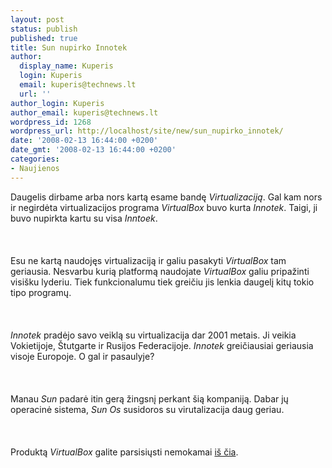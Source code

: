 ```yaml
---
layout: post
status: publish
published: true
title: Sun nupirko Innotek
author:
  display_name: Kuperis
  login: Kuperis
  email: kuperis@technews.lt
  url: ''
author_login: Kuperis
author_email: kuperis@technews.lt
wordpress_id: 1268
wordpress_url: http://localhost/site/new/sun_nupirko_innotek/
date: '2008-02-13 16:44:00 +0200'
date_gmt: '2008-02-13 16:44:00 +0200'
categories:
- Naujienos
---
```

<p>Daugelis dirbame arba nors kartą esame bandę <i>Virtualizaciją</i>. Gal kam nors ir negirdėta virtualizacijos programa <i>VirtualBox</i> buvo kurta <i>Innotek</i>. Taigi, ji buvo nupirkta kartu su visa <i>Inntoek</i>.<br />
<br><br />
<br>Esu ne kartą naudojęs virtualizaciją ir galiu pasakyti <i>VirtualBox</i> tam geriausia. Nesvarbu kurią platformą naudojate <i>VirtualBox</i> galiu pripažinti visišku lyderiu. Tiek funkcionalumu tiek greičiu jis lenkia daugelį kitų tokio tipo programų.<br />
<br><br />
<br><i>Innotek</i> pradėjo savo veiklą su virtualizacija dar 2001 metais. Ji veikia Vokietijoje, Štutgarte ir Rusijos Federacijoje. <i>Innotek</i> greičiausiai geriausia visoje Europoje. O gal ir pasaulyje?<br />
<br><br />
<br>Manau <i>Sun</i> padarė itin gerą žingsnį perkant šią kompaniją. Dabar jų operacinė sistema, <i>Sun Os</i> susidoros su virutalizacija daug geriau.<br />
<br><br />
<br>Produktą <i>VirtualBox</i> galite parsisiųsti nemokamai <a class="ns" href="http://virtualbox.org">iš čia</a>.</p>
